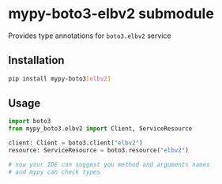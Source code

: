 # mypy-boto3-elbv2 submodule

Provides type annotations for `boto3.elbv2` service

## Installation

```bash
pip install mypy-boto3[elbv2]
```

## Usage

```python
import boto3
from mypy_boto3.elbv2 import Client, ServiceResource

client: Client = boto3.client("elbv2")
resource: ServiceResource = boto3.resource("elbv2")

# now your IDE can suggest you method and arguments names
# and mypy can check types
```

